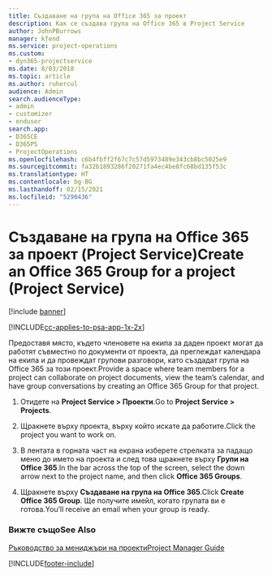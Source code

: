 ```yaml
---
title: Създаване на група на Office 365 за проект
description: Как се създава група на Office 365 в Project Service
author: JohnPBurrows
manager: kfend
ms.service: project-operations
ms.custom:
- dyn365-projectservice
ms.date: 8/03/2018
ms.topic: article
ms.author: ruhercul
audience: Admin
search.audienceType:
- admin
- customizer
- enduser
search.app:
- D365CE
- D365PS
- ProjectOperations
ms.openlocfilehash: c6b4fbff2f67c7c57d5973489e343cb8bc5025e9
ms.sourcegitcommit: fa32b1893286f20271fa4ec4be8fc68bd135f53c
ms.translationtype: HT
ms.contentlocale: bg-BG
ms.lasthandoff: 02/15/2021
ms.locfileid: "5290436"
---
```

# <a name="create-an-office-365-group-for-a-project-project-service"></a><span data-ttu-id="5a66e-103">Създаване на група на Office 365 за проект (Project Service)</span><span class="sxs-lookup"><span data-stu-id="5a66e-103">Create an Office 365 Group for a project (Project Service)</span></span>

[!include [banner](../includes/psa-now-project-operations.md)]

[!INCLUDE[cc-applies-to-psa-app-1x-2x](../includes/cc-applies-to-psa-app-1x-2x.md)]

<span data-ttu-id="5a66e-104">Предоставя място, където членовете на екипа за даден проект могат да работят съвместно по документи от проекта, да преглеждат календара на екипа и да провеждат групови разговори, като създадат група на Office 365 за този проект.</span><span class="sxs-lookup"><span data-stu-id="5a66e-104">Provide a space where team members for a project can collaborate on project documents, view the team’s calendar, and have group conversations by creating an Office 365 Group for that project.</span></span>  
  
1.  <span data-ttu-id="5a66e-105">Отидете на **Project Service > Проекти**.</span><span class="sxs-lookup"><span data-stu-id="5a66e-105">Go to **Project Service > Projects**.</span></span>  
  
2.  <span data-ttu-id="5a66e-106">Щракнете върху проекта, върху който искате да работите.</span><span class="sxs-lookup"><span data-stu-id="5a66e-106">Click the project you want to work on.</span></span>  
  
3.  <span data-ttu-id="5a66e-107">В лентата в горната част на екрана изберете стрелката за падащо меню до името на проекта и след това щракнете върху **Групи на Office 365**.</span><span class="sxs-lookup"><span data-stu-id="5a66e-107">In the bar across the top of the screen, select the down arrow next to the project name, and then click **Office 365 Groups**.</span></span>  
  
4.  <span data-ttu-id="5a66e-108">Щракнете върху **Създаване на група на Office 365**.</span><span class="sxs-lookup"><span data-stu-id="5a66e-108">Click **Create Office 365 Group**.</span></span> <span data-ttu-id="5a66e-109">Ще получите имейл, когато групата ви е готова.</span><span class="sxs-lookup"><span data-stu-id="5a66e-109">You’ll receive an email when your group is ready.</span></span>  
  
### <a name="see-also"></a><span data-ttu-id="5a66e-110">Вижте също</span><span class="sxs-lookup"><span data-stu-id="5a66e-110">See Also</span></span>  
 [<span data-ttu-id="5a66e-111">Ръководство за мениджъри на проекти</span><span class="sxs-lookup"><span data-stu-id="5a66e-111">Project Manager Guide</span></span>](../psa/project-manager-guide.md)


[!INCLUDE[footer-include](../includes/footer-banner.md)]